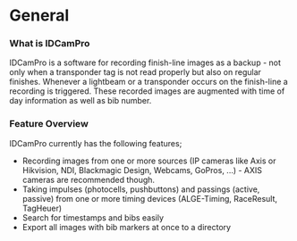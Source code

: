 # General

### What is IDCamPro <a href="#what-is-idcampro" id="what-is-idcampro"></a>

IDCamPro is a software for recording finish-line images as a backup - not only when a transponder tag is not read properly but also on regular finishes. Whenever a lightbeam or a transponder occurs on the finish-line a recording is triggered. These recorded images are augmented with time of day information as well as bib number.

### Feature Overview <a href="#feature-overview" id="feature-overview"></a>

IDCamPro currently has the following features;

* Recording images from one or more sources (IP cameras like Axis or Hikvision, NDI, Blackmagic Design, Webcams, GoPros, ...) - AXIS cameras are recommended though.
* Taking impulses (photocells, pushbuttons) and passings (active, passive) from one or more timing devices (ALGE-Timing, RaceResult, TagHeuer)
* Search for timestamps and bibs easily
* Export all images with bib markers at once to a directory

